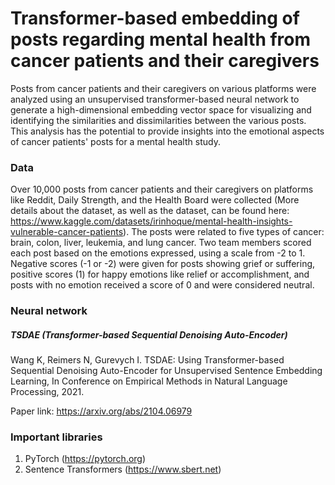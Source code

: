 # Transformer-based embedding of posts regarding mental health from cancer patients and their caregivers
Posts from cancer patients and their caregivers on various platforms were analyzed using an unsupervised transformer-based neural network to generate a high-dimensional embedding vector space for visualizing and identifying the similarities and dissimilarities between the various posts. This analysis has the potential to provide insights into the emotional aspects of cancer patients' posts for a mental health study.

### Data
Over 10,000 posts from cancer patients and their caregivers on platforms like Reddit, Daily Strength, and the Health Board were collected (More details about the dataset, as well as the dataset, can be found here: https://www.kaggle.com/datasets/irinhoque/mental-health-insights-vulnerable-cancer-patients). The posts were related to five types of cancer: brain, colon, liver, leukemia, and lung cancer. Two team members scored each post based on the emotions expressed, using a scale from -2 to 1. Negative scores (-1 or -2) were given for posts showing grief or suffering, positive scores (1) for happy emotions like relief or accomplishment, and posts with no emotion received a score of 0 and were considered neutral. 

### Neural network 
##### TSDAE (Transformer-based Sequential Denoising Auto-Encoder) 
Wang K, Reimers N, Gurevych I. TSDAE: Using Transformer-based Sequential Denoising Auto-Encoder for Unsupervised Sentence Embedding Learning, In Conference on Empirical Methods in Natural Language Processing, 2021.

Paper link: https://arxiv.org/abs/2104.06979

### Important libraries
1) PyTorch (https://pytorch.org)
2) Sentence Transformers (https://www.sbert.net)
